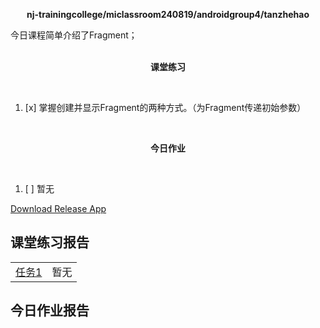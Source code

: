 <div>
    <p align="center">
        <strong>nj-trainingcollege/miclassroom240819/androidgroup4/tanzhehao</strong>
        <br>
    </p>
    今日课程简单介绍了Fragment；
    <br><br>
    <p align="center"><strong>课堂练习</strong></p>
    <br>
</div>

1. [x] 掌握创建并显示Fragment的两种方式。（为Fragment传递初始参数）


<div>
    <br>
    <p align="center"><strong>今日作业</strong></p>
    <br>
</div>

1. [ ] 暂无

<div>
    <a href="https://partner-gitlab.mioffice.cn/nj-trainingcollege/miclassroom240819/androidgroup4/tanzhehao/homework/-/raw/main/day3/app/release/app-release.apk?inline=false">Download Release App</a>
    <br>
</div>

## 课堂练习报告

|                                                                                                                                                   |    |
| ------------------------------------------------------------------------------------------------------------------------------------------------- |----|
| [任务1](https://partner-gitlab.mioffice.cn/nj-trainingcollege/miclassroom240819/androidgroup4/tanzhehao/homework/-/blob/main/day3/Day3-Train1.md) | 暂无 |

## 今日作业报告

